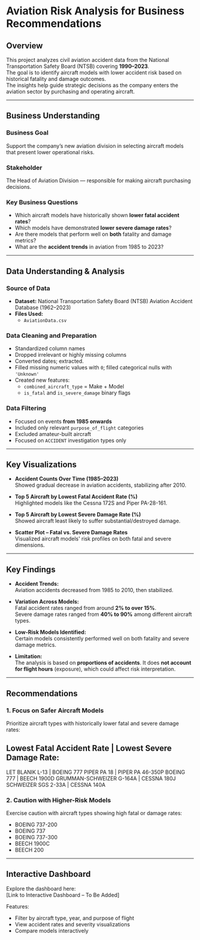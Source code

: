 # Aviation Risk Analysis for Business Recommendations

## Overview

This project analyzes civil aviation accident data from the National Transportation Safety Board (NTSB) covering **1990–2023**.  
The goal is to identify aircraft models with lower accident risk based on historical fatality and damage outcomes.  
The insights help guide strategic decisions as the company enters the aviation sector by purchasing and operating aircraft.

---

## Business Understanding

### Business Goal
Support the company’s new aviation division in selecting aircraft models that present lower operational risks.

### Stakeholder
The Head of Aviation Division — responsible for making aircraft purchasing decisions.

### Key Business Questions
- Which aircraft models have historically shown **lower fatal accident rates**?
- Which models have demonstrated **lower severe damage rates**?
- Are there models that perform well on **both** fatality and damage metrics?
- What are the **accident trends** in aviation from 1985 to 2023?

---

## Data Understanding & Analysis

### Source of Data
- **Dataset:** National Transportation Safety Board (NTSB) Aviation Accident Database (1962–2023)
- **Files Used:**
  - `AviationData.csv`

### Data Cleaning and Preparation
- Standardized column names
- Dropped irrelevant or highly missing columns
- Converted dates; extracted.
- Filled missing numeric values with `0`; filled categorical nulls with `'Unknown'`
- Created new features:
  - `combined_aircraft_type` = Make + Model
  - `is_fatal` and `is_severe_damage` binary flags

### Data Filtering
- Focused on events **from 1985 onwards**
- Included only relevant `purpose_of_flight` categories
- Excluded amateur-built aircraft
- Focused on `ACCIDENT` investigation types only

---

## Key Visualizations

- **Accident Counts Over Time (1985–2023)**  
  Showed gradual decrease in aviation accidents, stabilizing after 2010.
  
- **Top 5 Aircraft by Lowest Fatal Accident Rate (%)**  
  Highlighted models like the Cessna 172S and Piper PA-28-161.

- **Top 5 Aircraft by Lowest Severe Damage Rate (%)**  
  Showed aircraft least likely to suffer substantial/destroyed damage.

- **Scatter Plot – Fatal vs. Severe Damage Rates**  
  Visualized aircraft models' risk profiles on both fatal and severe dimensions.

---

## Key Findings

- **Accident Trends:**  
  Aviation accidents decreased from 1985 to 2010, then stabilized.

- **Variation Across Models:**  
  Fatal accident rates ranged from around **2% to over 15%**.  
  Severe damage rates ranged from **40% to 90%** among different aircraft types.

- **Low-Risk Models Identified:**  
  Certain models consistently performed well on both fatality and severe damage metrics.

- **Limitation:**  
  The analysis is based on **proportions of accidents**. It does **not account for flight hours** (exposure), which could affect risk interpretation.

---

## Recommendations

### 1. Focus on Safer Aircraft Models
Prioritize aircraft types with historically lower fatal and severe damage rates:

Lowest Fatal Accident Rate                         | Lowest Severe Damage Rate:
----------------------------------------------------------------------------------------------------
LET BLANIK L-13                                    | BOEING 777
PIPER PA 18                                        | PIPER PA 46-350P
BOEING 777                                         | BEECH 1900D
GRUMMAN-SCHWEIZER G-164A                           | CESSNA 180J
SCHWEIZER SGS 2-33A                                | CESSNA 140A


### 2. Caution with Higher-Risk Models
Exercise caution with aircraft types showing high fatal or damage rates:
- BOEING 737-200
- BOEING 737
- BOEING 737-300
- BEECH 1900C
- BEECH 200

---

## Interactive Dashboard

Explore the dashboard here:  
 [Link to Interactive Dashboard – To Be Added]

Features:
- Filter by aircraft type, year, and purpose of flight
- View accident rates and severity visualizations
- Compare models interactively


